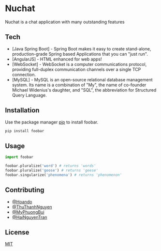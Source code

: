 # Nuchat

Nuchat is a chat application with many outstanding features

## Tech

* [Java Spring Boot] - Spring Boot makes it easy to create stand-alone, production-grade Spring based Applications that you can "just run".
* [AngularJS] - HTML enhanced for web apps!
* [WebSocket] - WebSocket is a computer communications protocol, providing full-duplex communication channels over a single TCP connection. 
* [MySQL] - MySQL is an open-source relational database management system. Its name is a combination of "My", the name of co-founder Michael Widenius's daughter, and "SQL", the abbreviation for Structured Query Language.


## Installation

Use the package manager [pip](https://pip.pypa.io/en/stable/) to install foobar.

```bash
pip install foobar
```

## Usage

```python 
import foobar

foobar.pluralize('word') # returns 'words'
foobar.pluralize('goose') # returns 'geese'
foobar.singularize('phenomena') # returns 'phenomenon'
```

## Contributing
* [@Hoando](https://www.instagram.com/bugmaker_____/)
* [@ThuThanhNguyen]()
* [@MyPhuongBui]()
* [@HaiNguyenTran]()

## License
[MIT](https://choosealicense.com/licenses/mit/)